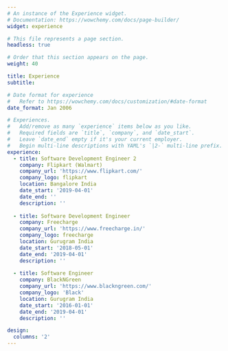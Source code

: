 ```yaml
---
# An instance of the Experience widget.
# Documentation: https://wowchemy.com/docs/page-builder/
widget: experience

# This file represents a page section.
headless: true

# Order that this section appears on the page.
weight: 40

title: Experience
subtitle:

# Date format for experience
#   Refer to https://wowchemy.com/docs/customization/#date-format
date_format: Jan 2006

# Experiences.
#   Add/remove as many `experience` items below as you like.
#   Required fields are `title`, `company`, and `date_start`.
#   Leave `date_end` empty if it's your current employer.
#   Begin multi-line descriptions with YAML's `|2-` multi-line prefix.
experience:
  - title: Software Development Engineer 2
    company: Flipkart (Walmart)
    company_url: 'https://www.flipkart.com/'
    company_logo: flipkart
    location: Bangalore India
    date_start: '2019-04-01'
    date_end: ''
    description: ''
        
  - title: Software Development Engineer
    company: Freecharge
    company_url: 'https://www.freecharge.in/'
    company_logo: freecharge
    location: Gurugram India
    date_start: '2018-05-01'
    date_end: '2019-04-01'
    description: ''
    
  - title: Software Engineer
    company: BlackNGreen
    company_url: 'https://www.blackngreen.com/'
    company_logo: 'Black'
    location: Gurugram India
    date_start: '2016-01-01'
    date_end: '2019-04-01'
    description: ''

design:
  columns: '2'
---
```

